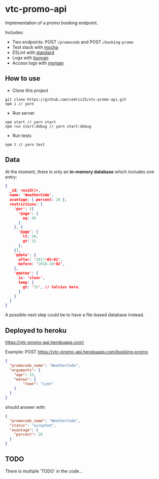 # vtc-promo-api

Implementation of a promo booking endpoint.

Includes:
 - Two endpoints: POST `/promocode` and POST `/booking-promo`
 - Test stack with [mocha](https://mochajs.org/#synchronous-code)
 - ESLint with [standard](https://standardjs.com/)
 - Logs with [bunyan](https://github.com/trentm/node-bunyan)
 - Access logs with [morgan](https://github.com/expressjs/morgan)

## How to use

 - Clone this project
```
git clone https://github.com/cedric25/vtc-promo-api.git
npm i // yarn
```

 - Run server
```
npm start // yarn start
npm run start:debug // yarn start:debug
```

 - Run tests
```
npm t // yarn test
```

## Data

At the moment, there is only an **in-memory database** which includes one entry:
```json
{
  _id: <uuid()>,
  name: 'WeatherCode',
  avantage: { percent: 20 },
  restrictions: {
    '@or': [{
      '@age': {
        eq: 40
      }
    }, {
      '@age': {
        lt: 30,
        gt: 15
      },
    }],
    '@date': {
      after: '2017-05-02',
      before: '2018-10-02',
    },
    '@meteo': {
      is: 'clear',
      temp: {
        gt: '15', // Celsius here.
      }
    }
  }
}
```

A possible next step could be to have a file-based database instead.

## Deployed to heroku

https://vtc-promo-api.herokuapp.com/

Example:
POST https://vtc-promo-api.herokuapp.com/booking-promo
```json
{
  "promocode_name": "WeatherCode",
  "arguments": {
    "age": 25,
    "meteo": {
    	"town": "Lyon"
    }
  }
}
```

should answer with:

```json
{
  "promocode_name": "WeatherCode",
  "status": "accepted",
  "avantage": {
    "percent": 20
  }
}
```

## TODO

There is multiple 'TODO' in the code...
